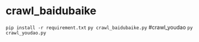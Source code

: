 # crawl_baidubaike
`pip install -r requirement.txt`
`py crawl_baidubaike.py`
#crawl_youdao
`py crawl_youdao.py`

